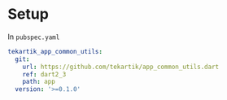 # Setup

In `pubspec.yaml`

```yaml
tekartik_app_common_utils:
  git:
    url: https://github.com/tekartik/app_common_utils.dart
    ref: dart2_3
    path: app
  version: '>=0.1.0'
```